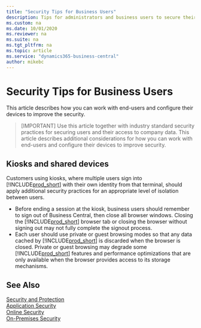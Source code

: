 ```yaml
---
title: "Security Tips for Business Users"
description: Tips for administrators and business users to secure their devices that access Business Central.
ms.custom: na
ms.date: 10/01/2020
ms.reviewer: na
ms.suite: na
ms.tgt_pltfrm: na
ms.topic: article
ms.service: "dynamics365-business-central"
author: mikebc
---
```


# Security Tips for Business Users

This article describes how you can work with end-users and configure their devices to improve the security.

> [IMPORTANT]
> Use this article together with industry standard security practices for securing users and their access to company data. This article describes additional considerations for how you can work with end-users and configure their devices to improve security.

## Kiosks and shared devices

Customers using kiosks, where multiple users sign into [!INCLUDE[prod_short](../developer/includes/prod_short.md)] with their own identity from that terminal, should apply additional security practices for an appropriate level of isolation between users.
 - Before ending a session at the kiosk, business users should remember to sign out of Business Central, then close all browser windows. Closing the [!INCLUDE[prod_short](../developer/includes/prod_short.md)] browser tab or closing the browser without signing out may not fully complete the signout process.
 - Each user should use private or guest browsing modes so that any data cached by [!INCLUDE[prod_short](../developer/includes/prod_short.md)] is discarded when the browser is closed. Private or guest browsing may degrade some [!INCLUDE[prod_short](../developer/includes/prod_short.md)] features and performance optimizations that are only available when the browser provides access to its storage mechanisms.


## See Also  

[Security and Protection](security-and-protection.md)  
[Application Security](security-application.md)  
[Online Security](security-online.md)  
[On-Premises Security](security-onpremises.md)  
